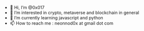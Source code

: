 - 👋 Hi, I’m @0x017
- 👀 I’m interested in crypto, metaverse and blockchain in general
- 🌱 I’m currently learning javascript and python
- 📫 How to reach me : neonnod0x at gmail dot com

<!---
0x017/0x017 is a ✨ special ✨ repository because its `README.md` (this file) appears on your GitHub profile.
You can click the Preview link to take a look at your changes.
--->
